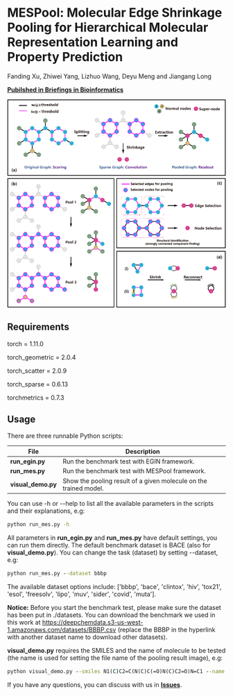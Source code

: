 # MESPool: Molecular Edge Shrinkage Pooling for Hierarchical Molecular Representation Learning and Property Prediction

Fanding Xu, Zhiwei Yang, Lizhuo Wang, Deyu Meng and Jiangang Long

**[Pubilshed in Briefings in Bioinformatics](https://academic.oup.com/bib/article/25/1/bbad423/)**

![figure1](main.bmp)

## Requirements

torch = 1.11.0

torch_geometric = 2.0.4

torch_scatter = 2.0.9

torch_sparse = 0.6.13

torchmetrics = 0.7.3

## Usage

There are three runnable Python scripts:


| File   | Description     |
| -------------- | ---- |
| **run_egin.py** | Run the benchmark test with EGIN framework. |
| **run_mes.py** | Run the benchmark test with MESPool framework. |
| **visual_demo.py** | Show the pooling result of a given molecule on the trained model. |

You can use -h or --help to list all the available parameters in the scripts and their explanations, e.g:

```cmd
python run_mes.py -h
```

All parameters in **run_egin.py** and **run_mes.py** have default settings, you can run them directly. The default benchmark dataset is BACE (also for **visual_demo.py**). You can change the task (dataset) by setting --dataset, e.g:

```cmd
python run_mes.py --dataset bbbp
```

The available dataset options include: ['bbbp', 'bace', 'clintox', 'hiv', 'tox21', 'esol', 'freesolv', 'lipo', 'muv', 'sider', 'covid', 'muta'].

**Notice:** Before you start the benchmark test, please make sure the dataset has been put in ./datasets. You can download the benchmark we used in this work at https://deepchemdata.s3-us-west-1.amazonaws.com/datasets/BBBP.csv (replace the BBBP in the hyperlink with another dataset name to download other datasets).

**visual_demo.py** requires the SMILES and the name of molecule to be tested (the name is used for setting the file name of the pooling result image), e.g:

```cmd
python visual_demo.py --smiles N1(C)C2=C(N(C)C(=O)N(C)C2=O)N=C1 --name Caffeine
```

If you have any questions, you can discuss with us in **[Issues](https://github.com/xfd997700/MESPool/issues)**.

